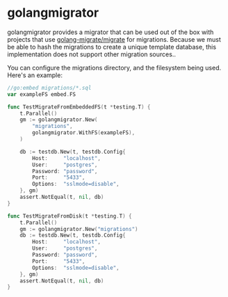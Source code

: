 # golangmigrator

golangmigrator provides a migrator that can be used out of the box with projects
that use [golang-migrate/migrate](https://github.com/golang-migrate/migrate) for
migrations. Because we must be able to hash the migrations to create a unique
template database, this implementation does not support other migration
sources..

You can configure the migrations directory, and the filesystem being used.
Here's an example:

```go
//go:embed migrations/*.sql
var exampleFS embed.FS

func TestMigrateFromEmbeddedFS(t *testing.T) {
	t.Parallel()
	gm := golangmigrator.New(
		"migrations",
		golangmigrator.WithFS(exampleFS),
	)

	db := testdb.New(t, testdb.Config{
		Host:     "localhost",
		User:     "postgres",
		Password: "password",
		Port:     "5433",
		Options:  "sslmode=disable",
	}, gm)
	assert.NotEqual(t, nil, db)
}

func TestMigrateFromDisk(t *testing.T) {
	t.Parallel()
	gm := golangmigrator.New("migrations")
	db := testdb.New(t, testdb.Config{
		Host:     "localhost",
		User:     "postgres",
		Password: "password",
		Port:     "5433",
		Options:  "sslmode=disable",
	}, gm)
	assert.NotEqual(t, nil, db)
}
```